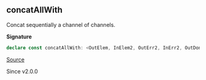 ## concatAllWith

Concat sequentially a channel of channels.

**Signature**

```ts
declare const concatAllWith: <OutElem, InElem2, OutErr2, InErr2, OutDone, InDone2, Env2, InElem, OutErr, InErr, OutDone2, InDone, Env, OutDone3>(channels: Channel<Channel<OutElem, InElem2, OutErr2, InErr2, OutDone, InDone2, Env2>, InElem, OutErr, InErr, OutDone2, InDone, Env>, f: (o: OutDone, o1: OutDone) => OutDone, g: (o: OutDone, o2: OutDone2) => OutDone3) => Channel<OutElem, InElem & InElem2, OutErr2 | OutErr, InErr & InErr2, OutDone3, InDone & InDone2, Env2 | Env>
```

[Source](https://github.com/Effect-TS/effect/tree/main/packages/effect/src/Channel.ts#L365)

Since v2.0.0